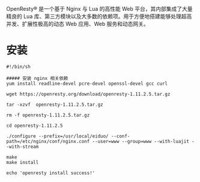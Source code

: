 OpenResty® 是一个基于 Nginx 与 Lua 的高性能 Web 平台，其内部集成了大量精良的 Lua 库、第三方模块以及大多数的依赖项。用于方便地搭建能够处理超高并发、扩展性极高的动态 Web 应用、Web 服务和动态网关。

# 安装
```shell
#!/bin/sh

##### 安装 nginx 相关依赖
yum install readline-devel pcre-devel openssl-devel gcc curl

wget https://openresty.org/download/openresty-1.11.2.5.tar.gz

tar -xzvf  openresty-1.11.2.5.tar.gz

rm -f openresty-1.11.2.5.tar.gz

cd openresty-1.11.2.5

./configure --prefix=/usr/local/eiduo/ --conf-path=/etc/nginx/conf/nginx.conf --user=www --group=www --with-luajit --with-stream

make
make install

echo 'openresty install success!'
```

